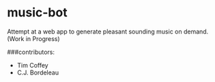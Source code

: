 # music-bot

Attempt at a web app to generate pleasant sounding music on demand. (Work
in Progress)

###contributors: 
* Tim Coffey
* C.J. Bordeleau
